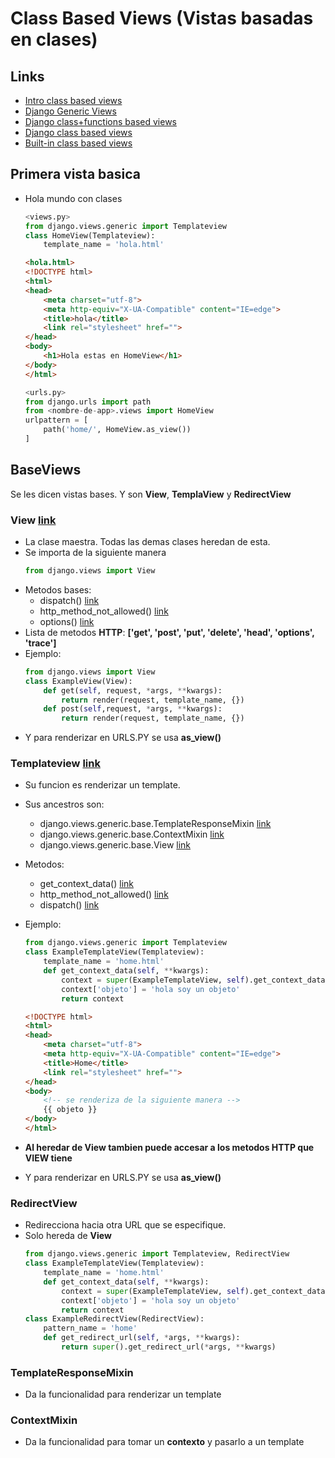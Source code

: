 # Class Based Views (Vistas basadas en clases)

## Links

- [Intro class based views](https://docs.djangoproject.com/en/2.0/topics/class-based-views/intro/)
- [Django Generic Views]()
- [Django class+functions based views](https://medium.com/zeitcode/djangos-views-functional-class-based-generics-e1d1444d1776)
- [Django class based views](https://docs.djangoproject.com/en/2.0/topics/class-based-views/)
- [Built-in class based views](https://docs.djangoproject.com/en/2.0/topics/class-based-views/generic-display/)

## Primera vista basica

- Hola mundo con clases
	```python
	<views.py>
	from django.views.generic import Templateview
	class HomeView(Templateview):
		template_name = 'hola.html'
	```
	```html
	<hola.html>
	<!DOCTYPE html>
	<html>
	<head>
		<meta charset="utf-8">
		<meta http-equiv="X-UA-Compatible" content="IE=edge">
		<title>hola</title>
		<link rel="stylesheet" href="">
	</head>
	<body>
		<h1>Hola estas en HomeView</h1>
	</body>
	</html>
	```
	```python
	<urls.py>
	from django.urls import path
	from <nombre-de-app>.views import HomeView
	urlpattern = [
		path('home/', HomeView.as_view())
	]
	```

## BaseViews

Se les dicen vistas bases. Y son **View**, **TemplaView** y **RedirectView**

### View [link](https://docs.djangoproject.com/en/2.0/ref/class-based-views/base/#django.views.generic.base.View)
- La clase maestra. Todas las demas clases heredan de esta. 
- Se importa de la siguiente manera
	```python
	from django.views import View
	```
- Metodos bases:
	- dispatch() [link](https://docs.djangoproject.com/en/2.0/ref/class-based-views/base/#django.views.generic.base.View.dispatch)
	- http_method_not_allowed() [link](https://docs.djangoproject.com/en/2.0/ref/class-based-views/base/#django.views.generic.base.View.http_method_not_allowed)
	- options() [link](https://docs.djangoproject.com/en/2.0/ref/class-based-views/base/#django.views.generic.base.View.options)
- Lista de metodos **HTTP**: **['get', 'post', 'put', 'delete', 'head', 'options', 'trace']**
- Ejemplo:
	```python
	from django.views import View
	class ExampleView(View):
		def get(self, request, *args, **kwargs):
			return render(request, template_name, {})
		def post(self,request, *args, **kwargs):
			return render(request, template_name, {})
	```
- Y para renderizar en URLS.PY se usa **as_view()** 

### Templateview [link](https://docs.djangoproject.com/en/2.0/ref/class-based-views/base/#django.views.generic.base.TemplateView)
- Su funcion es renderizar un template.
- Sus ancestros son:
	- django.views.generic.base.TemplateResponseMixin [link](https://docs.djangoproject.com/en/2.0/ref/class-based-views/mixins-simple/#django.views.generic.base.TemplateResponseMixin)
	- django.views.generic.base.ContextMixin [link](https://docs.djangoproject.com/en/2.0/ref/class-based-views/mixins-simple/#django.views.generic.base.ContextMixin)
	- django.views.generic.base.View [link](https://docs.djangoproject.com/en/2.0/ref/class-based-views/mixins-simple/#django.views.generic.base.ContextMixin.get_context_data)
- Metodos:
	- get_context_data() [link](https://docs.djangoproject.com/en/2.0/ref/class-based-views/mixins-simple/#django.views.generic.base.ContextMixin.get_context_data)
	- http_method_not_allowed() [link](https://docs.djangoproject.com/en/2.0/ref/class-based-views/base/#django.views.generic.base.View.http_method_not_allowed)
 	- dispatch() [link](https://docs.djangoproject.com/en/2.0/ref/class-based-views/base/#django.views.generic.base.View.dispatch)
- Ejemplo:
	```python
	from django.views.generic import Templateview
	class ExampleTemplateView(Templateview):
		template_name = 'home.html'
		def get_context_data(self, **kwargs):
			context = super(ExampleTemplateView, self).get_context_data(**kwargs)
			context['objeto'] = 'hola soy un objeto'
			return context
	```
	```html
	<!DOCTYPE html>
	<html>
	<head>
		<meta charset="utf-8">
		<meta http-equiv="X-UA-Compatible" content="IE=edge">
		<title>Home</title>
		<link rel="stylesheet" href="">
	</head>
	<body>
		<!-- se renderiza de la siguiente manera -->
		{{ objeto }}
	</body>
	</html>
	```

- **Al heredar de View tambien puede accesar a los metodos HTTP que VIEW tiene**
- Y para renderizar en URLS.PY se usa **as_view()** 

### RedirectView
- Redirecciona hacia otra URL que se especifique.
- Solo hereda de **View**
	```python
	from django.views.generic import Templateview, RedirectView
	class ExampleTemplateView(Templateview):
		template_name = 'home.html'
		def get_context_data(self, **kwargs):
			context = super(ExampleTemplateView, self).get_context_data(**kwargs)
			context['objeto'] = 'hola soy un objeto'
			return context
	class ExampleRedirectView(RedirectView):
		pattern_name = 'home'
		def get_redirect_url(self, *args, **kwargs):
        	return super().get_redirect_url(*args, **kwargs)
	```

### TemplateResponseMixin
- Da la funcionalidad para renderizar un template

### ContextMixin
- Da la funcionalidad para tomar un **contexto** y pasarlo a un template